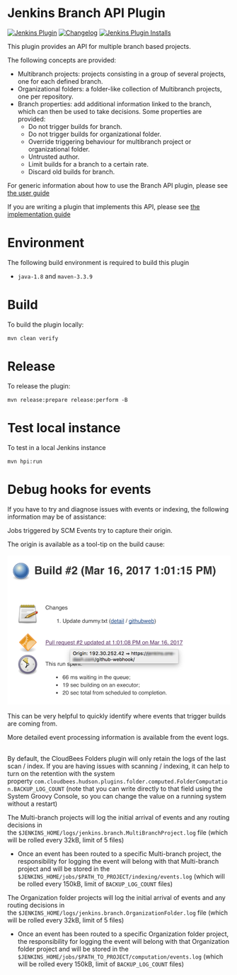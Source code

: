 Jenkins Branch API Plugin
===
[![Jenkins Plugin](https://img.shields.io/jenkins/plugin/v/branch-api)](https://plugins.jenkins.io/branch-api)
[![Changelog](https://img.shields.io/github/v/tag/jenkinsci/branch-api-plugin?label=changelog)](https://github.com/jenkinsci/branch-api-plugin/blob/master/CHANGELOG.md)
[![Jenkins Plugin Installs](https://img.shields.io/jenkins/plugin/i/branch-api?color=blue)](https://plugins.jenkins.io/branch-api)

This plugin provides an API for multiple branch based projects.

The following concepts are provided:

-   Multibranch projects: projects consisting in a group of several
    projects, one for each defined branch.
-   Organizational folders: a folder-like collection of Multibranch
    projects, one per repository.
-   Branch properties: add additional information linked to the branch,
    which can then be used to take decisions. Some properties are
    provided:
    -   Do not trigger builds for branch.
    -   Do not trigger builds for organizational folder.
    -   Override triggering behaviour for multibranch project or
        organizational folder.
    -   Untrusted author.
    -   Limit builds for a branch to a certain rate.
    -   Discard old builds for branch.

For generic information about how to use the Branch API plugin, please see [the user guide](docs/user.adoc)

If you are writing a plugin that implements this API, please see [the implementation guide](docs/implementation.adoc)
 
# Environment

The following build environment is required to build this plugin

* `java-1.8` and `maven-3.3.9`

# Build

To build the plugin locally:

    mvn clean verify

# Release

To release the plugin:

    mvn release:prepare release:perform -B

# Test local instance

To test in a local Jenkins instance

    mvn hpi:run

# Debug hooks for events

If you have to try and diagnose issues with events or indexing, the
following information may be of assistance:

Jobs triggered by SCM Events try to capture their origin.

The origin is available as a tool-tip on the build cause:  
  
![](docs/Screen_Shot_2017-03-16_at_14.11.57.png)

This can be very helpful to quickly identify where events that trigger
builds are coming from.

More detailed event processing information is available from the event
logs.  
 

By default, the CloudBees Folders plugin will only retain the logs of
the last scan / index. If you are having issues with scanning /
indexing, it can help to turn on the retention with the system
property `com.cloudbees.hudson.plugins.folder.computed.FolderComputation.BACKUP_LOG_COUNT`
(note that you can write directly to that field using the System Groovy
Console, so you can change the value on a running system without a
restart)

The Multi-branch projects will log the initial arrival of events and any
routing decisions in
the `$JENKINS_HOME/logs/jenkins.branch.MultiBranchProject.log` file
(which will be rolled every 32kB, limit of 5 files)

-   Once an event has been routed to a specific Multi-branch project,
    the responsibility for logging the event will belong with that
    Multi-branch project and will be stored in the
    `$JENKINS_HOME/jobs/$PATH_TO_PROJECT/indexing/events.log` (which
    will be rolled every 150kB, limit of `BACKUP_LOG_COUNT` files)

The Organization folder projects will log the initial arrival of events
and any routing decisions in
the `$JENKINS_HOME/logs/jenkins.branch.OrganizationFolder.log`
file (which will be rolled every 32kB, limit of 5 files)

-   Once an event has been routed to a specific Organization folder
    project, the responsibility for logging the event will belong with
    that Organization folder project and will be stored in the
    `$JENKINS_HOME/jobs/$PATH_TO_PROJECT/computation/events.log` (which
    will be rolled every 150kB, limit of `BACKUP_LOG_COUNT` files)
